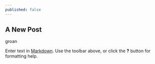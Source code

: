 ```yaml
---
published: false
---
```

## A New Post

groan

Enter text in [Markdown](http://daringfireball.net/projects/markdown/). Use the toolbar above, or click the **?** button for formatting help.
